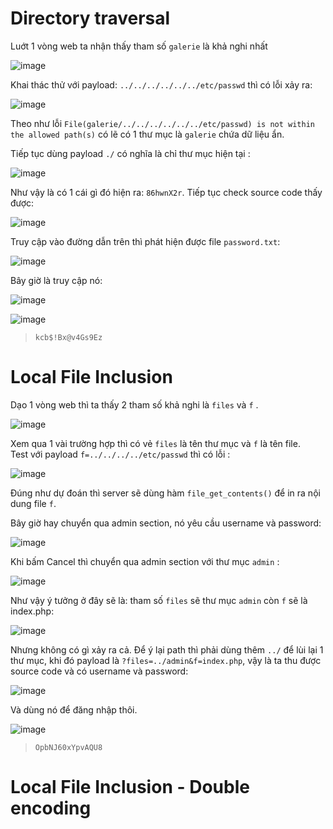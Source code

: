 # Directory traversal
Luớt 1 vòng web ta nhận thấy tham số `galerie` là khả nghi nhất

![image](https://user-images.githubusercontent.com/92881216/227284931-67934ebd-a39c-4389-9d94-fcc41e54d3f3.png)

Khai thác thử với payload: `../../../../../../etc/passwd` thì có lỗi xảy ra:

![image](https://user-images.githubusercontent.com/92881216/227285734-570a76e0-3e2a-44da-bad1-9078e158cd09.png)

Theo như lỗi `File(galerie/../../../../../../etc/passwd) is not within the allowed path(s)` có lẽ có 1 thư mục là `galerie` chứa dữ liệu ẩn.

Tiếp tục dùng payload `./` có nghĩa là chỉ thư mục hiện tại : 

![image](https://user-images.githubusercontent.com/92881216/227287017-832727d3-b02c-4e1e-9883-367cd8dd69b5.png)

Như vậy là có 1 cái gì đó hiện ra: `86hwnX2r`. Tiếp tục check source code thấy được: 

![image](https://user-images.githubusercontent.com/92881216/227287511-e3360488-c9bf-45c5-8dc2-648fbd872de7.png)

Truy cập vào đường dẫn trên thì phát hiện được file `password.txt`:

![image](https://user-images.githubusercontent.com/92881216/227287743-34d4782d-0fc3-4af5-89cb-4cab33175f6b.png)

Bây giờ là truy cập nó: 

![image](https://user-images.githubusercontent.com/92881216/227287963-fe373f5e-c118-4eb8-bdcf-21ebd7a1ba0a.png)

![image](https://user-images.githubusercontent.com/92881216/227288095-39494013-159d-4e37-a468-3fa14c472f5a.png)

> `kcb$!Bx@v4Gs9Ez`


# Local File Inclusion
Dạo 1 vòng web thì ta thấy 2 tham số khả nghi là `files` và `f` .

![image](https://user-images.githubusercontent.com/92881216/227306911-50e4a427-c967-46d2-93d4-5dd27d6d63f0.png)

Xem qua 1 vài trường hợp thì có vẻ `files` là tên thư mục và `f` là tên file.<br>
Test với payload `f=../../../../etc/passwd` thì có lỗi : 

![image](https://user-images.githubusercontent.com/92881216/227308369-7039ae0b-1eea-4900-bfd4-ac098f88014e.png)

Đúng như dự đoán thì server sẽ dùng hàm `file_get_contents()` để in ra nội dung file `f`.

Bây giờ hay chuyển qua admin section, nó yêu cầu username và password:

![image](https://user-images.githubusercontent.com/92881216/227309842-c1ae93a6-66bb-4bd7-8c19-52083dba173a.png)

Khi bấm Cancel thì chuyển qua admin section với thư mục `admin` :

![image](https://user-images.githubusercontent.com/92881216/227310367-647f0047-f095-4227-9bc8-092cc47fe324.png)

Như vậy ý tưởng ở đây sẽ là: tham số `files` sẽ thư mục `admin` còn `f` sẽ là index.php:

![image](https://user-images.githubusercontent.com/92881216/227310771-1b9db4b2-0838-4b2d-b3ff-4bfb8df91d5e.png)

Nhưng không có gì xảy ra cả. Để ý lại path thì phải dùng thêm `../` để lùi lại 1 thư mục, khi đó payload là `?files=../admin&f=index.php`, vậy là ta thu được source code và có username và password:

![image](https://user-images.githubusercontent.com/92881216/227311538-bb970460-bb3d-4730-860e-5129c2ce7c1e.png)

Và dùng nó để đăng nhập thôi.

![image](https://user-images.githubusercontent.com/92881216/227311720-e8170112-9d01-4009-bb09-d2c0255deaf3.png)

> `OpbNJ60xYpvAQU8`

# Local File Inclusion - Double encoding


